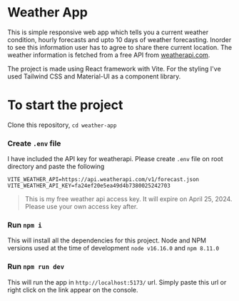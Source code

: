# Weather App

This is simple responsive web app which tells you a current weather condition, hourly forecasts and upto 10 days of weather forecasting. Inorder to see this information user has to agree to share there current location. The weather information is fetched from a free API from [weatherapi.com](https://www.weatherapi.com/).

The project is made using React framework with Vite. For the styling I've used Tailwind CSS and Material-UI as a component library.

# To start the project

Clone this repository, `cd weather-app`

### Create `.env` file

I have included the API key for weatherapi. Please create `.env` file on root directory and paste the following

```nodejs
VITE_WEATHER_API=https://api.weatherapi.com/v1/forecast.json
VITE_WEATHER_API_KEY=fa24ef20e5ea49d4b7380025242703
```

> This is my free weather api access key. It will expire on April 25, 2024. Please use your own access key after.

### Run `npm i`

This will install all the dependencies for this project.
Node and NPM versions used at the time of development `node v16.16.0` and `npm 8.11.0`

### Run `npm run dev`

This will run the app in `http://localhost:5173/` url. Simply paste this url or right click on the link appear on the console.
